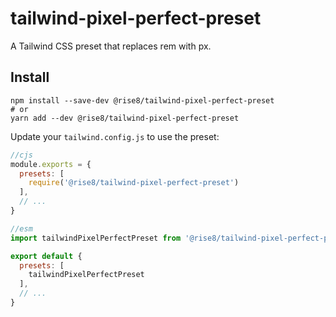 # tailwind-pixel-perfect-preset
A Tailwind CSS preset that replaces rem with px.

## Install
```shell
npm install --save-dev @rise8/tailwind-pixel-perfect-preset
# or
yarn add --dev @rise8/tailwind-pixel-perfect-preset
```

Update your `tailwind.config.js` to use the preset:

```js
//cjs
module.exports = {
  presets: [
    require('@rise8/tailwind-pixel-perfect-preset')
  ],
  // ...
}
```
```js 
//esm
import tailwindPixelPerfectPreset from '@rise8/tailwind-pixel-perfect-preset'

export default {
  presets: [
    tailwindPixelPerfectPreset
  ],
  // ...
}
```

